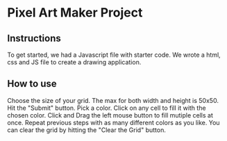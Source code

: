 # Pixel Art Maker Project


## Instructions

To get started, we had a  Javascript file with starter code. We wrote a html, css and JS file to create a drawing application.


## How to use

Choose the size of your grid. The max for both width and height is 50x50. Hit the "Submit" button.
Pick a color.
Click on any cell to fill it with the chosen color.
Click and Drag the left mouse button to fill mutiple cells at once.
Repeat previous steps with as many different colors as you like.
You can clear the grid by hitting the "Clear the Grid" button.
